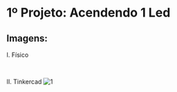 # 1º Projeto: Acendendo 1 Led

## Imagens:
I. Físico

&nbsp;

II. Tinkercad
![1](https://user-images.githubusercontent.com/54013675/217092952-30327c33-5be9-4a27-88fe-31e87e830ba9.png)
